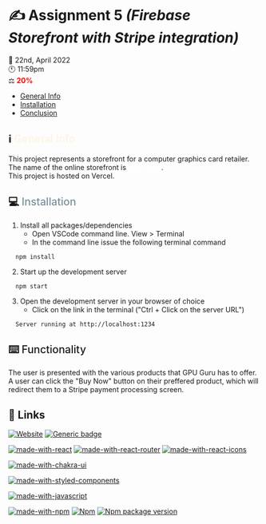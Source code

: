 # :writing_hand: **Assignment 5** *(Firebase Storefront with Stripe integration)*
 :calendar: 22nd, April 2022 <br/>
 :clock11: 11:59pm <br/>
 :balance_scale: <span style="color: red; font-weight:700">20%</span>

  - [General Info](#general-info)
  - [Installation](#installation)
  - [Conclusion](#conclusion)


##  :information_source: <span style="color:FFF3E0; font-weight:500" id="general-info">General Info</span>

This project represents a storefront for a computer graphics card retailer. The name of the online storefront is <span style="color:#fff; font-weight:600">GPU Guru</span>.<br/>
This project is hosted on Vercel.

##  :computer: <span style="color:78909C; font-weight:500" id="installation">Installation</span>
1.  Install all packages/dependencies
    - Open VSCode command line. View > Terminal
    - In the command line issue the following terminal command
```
  npm install
```
2. Start up the development server
  ```
    npm start
  ```
3. Open the development server in your browser of choice
   - Click on the link in the terminal ("Ctrl + Click on the server URL")
```
  Server running at http://localhost:1234
```

## :keyboard: <span style="font-weight:500">Functionality</span>

The user is presented with the various products that GPU Guru has to offer. A user can click the "Buy Now" button on their preffered product, which will redirect them to a Stripe payment processing screen.

## :link: Links

[![Website](https://img.shields.io/website?url=https%3A%2F%2Fgpuguru-react.netlify.app%2F)](https://gpuguru-react.netlify.app/)
[![Generic badge](https://img.shields.io/badge/PracticalAssessment2-Open-<COLOR>.svg)](https://github.com/t-fisher98/gpu-guru-react) 

[![made-with-react](https://img.shields.io/badge/Made%20with-React-61dafb)](https://reactjs.org/)
[![made-with-react-router](https://img.shields.io/badge/Made%20with-React%20Router-61dafb)](https://reactrouter.com/)
[![made-with-react-icons](https://img.shields.io/badge/Made%20with-React%20Icons-61dafb)](https://react-icons.github.io/react-icons/)

[![made-with-chakra-ui](https://img.shields.io/badge/Made%20with-Chakra%20UI-319795)](https://chakra-ui.com/)

[![made-with-styled-components](https://img.shields.io/badge/Made%20with-styled--components-ff69b4)](https://styled-components.com/)

[![made-with-javascript](https://img.shields.io/badge/Made%20with-JavaScript-yellow)](https://www.javascript.com)

[![made-with-npm](https://img.shields.io/badge/Made%20with-NPM-1f425f.svg)](https://www.npmjs.com/)
[![Npm](https://badgen.net/badge/icon/npm?icon=npm&label)](https://https://npmjs.com/)
[![Npm package version](https://badgen.net/npm/v/express)](https://npmjs.com/package/express)
